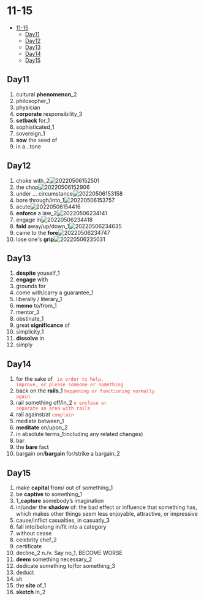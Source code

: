# 11-15

- [11-15](#11-15)
  - [Day11](#day11)
  - [Day12](#day12)
  - [Day13](#day13)
  - [Day14](#day14)
  - [Day15](#day15)

## Day11

1. cultural **phenomenon**_2
2. philosopher_1
3. physician
4. **corporate** responsibility_3
5. **setback** for_1
6. sophisticated_1
7. sovereign_1
8. **sow** the seed of
9. in a...tone

## Day12

1. choke with_2![20220506152501](https://raw.githubusercontent.com/Logible/Image/main/note_image/20220506152501.png)
2. the chop![20220506152906](https://raw.githubusercontent.com/Logible/Image/main/note_image/20220506152906.png)
3. under ... circumstance![20220506153158](https://raw.githubusercontent.com/Logible/Image/main/note_image/20220506153158.png)
4. bore through/into_1![20220506153757](https://raw.githubusercontent.com/Logible/Image/main/note_image/20220506153757.png)
5. acute![20220506154416](https://raw.githubusercontent.com/Logible/Image/main/note_image/20220506154416.png)
6. **enforce** a law_2![20220506234141](https://raw.githubusercontent.com/Logible/Image/main/note_image/20220506234141.png)
7. engage in![20220506234418](https://raw.githubusercontent.com/Logible/Image/main/note_image/20220506234418.png)
8. **fold** away/up/down_1![20220506234635](https://raw.githubusercontent.com/Logible/Image/main/note_image/20220506234635.png)
9. came to the **fore**![20220506234747](https://raw.githubusercontent.com/Logible/Image/main/note_image/20220506234747.png)
10. lose one's **grip**![20220506235031](https://raw.githubusercontent.com/Logible/Image/main/note_image/20220506235031.png)

## Day13

1. **despite** youself_1
2. **engage** with
3. grounds for
4. come with/carry a guarantee_1
5. liberally / literary_1
6. **memo** to/from_1
7. mentor_3
8. obstinate_1
9. great **significance** of
10. simplicity_1
11. **dissolve** in
12. simply

## Day14

1. for the sake of <code style="color:#ea4335"> in order to help, improve, or please someone or something</code>
2. back on the **rails**_1 <code style="color:#ea4335">happening or functioning normally again</code>
3. rail something off/in_2 <code style="color:#ea4335">o enclose or separate an area with rails </code>
4. rail against/at <code style="color:#ea4335">complain</code>
5. mediate between_1
6. **meditate** on/upon_2
7. in absolute terms_1:including any related changes)
8. bar
9. the **bare** fact
10. bargain on/**bargain** for/strike a bargain_2

## Day15

1. make **capital** from/ out of something_1
2. be **captive** to something_1
3. 1_**capture** somebody’s imagination
4. in/under the **shadow** of:  the bad effect or influence that something has, which makes other things seem less enjoyable, attractive, or impressive
5. cause/inflict casualties, in casuatly_3
6. fall into/belong in/fit into a category
7. without cease
8. celebrity chef_2
9. certificate
10. decline_2 n./v. Say no_1, BECOME WORSE
11. **deem** something necessary_2
12. dedicate something to/for something_3
13. deduct
14. sit
15. the **site** of_1
16. **sketch** in_2
